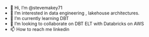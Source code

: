 - 👋 Hi, I’m @stevemakey71
- 👀 I’m interested in data engineering , lakehouse architectures.
- 🌱 I’m currently learning DBT
- 💞️ I’m looking to collaborate on DBT ELT with Databricks on AWS
- 📫 How to reach me linkedin

<!---
stevemakey71/stevemakey71 is a ✨ special ✨ repository because its `README.md` (this file) appears on your GitHub profile.
You can click the Preview link to take a look at your changes.
--->
